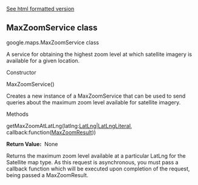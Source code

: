 [See html formatted version](https://huasofoundries.github.io/google-maps-documentation/MaxZoomService.html)


MaxZoomService class
--------------------

google.maps.MaxZoomService class

A service for obtaining the highest zoom level at which satellite imagery is available for a given location.

Constructor

MaxZoomService()

Creates a new instance of a MaxZoomService that can be used to send queries about the maximum zoom level available for satellite imagery.

Methods

getMaxZoomAtLatLng(latlng:[LatLng](https://github.com/amenadiel/google-maps-documentation/blob/master/docs/LatLng.md)|[LatLngLiteral](https://github.com/amenadiel/google-maps-documentation/blob/master/docs/LatLngLiteral.md), callback:function([MaxZoomResult](https://github.com/amenadiel/google-maps-documentation/blob/master/docs/MaxZoomResult.md)))

**Return Value:**  None

Returns the maximum zoom level available at a particular LatLng for the Satellite map type. As this request is asynchronous, you must pass a callback function which will be executed upon completion of the request, being passed a MaxZoomResult.